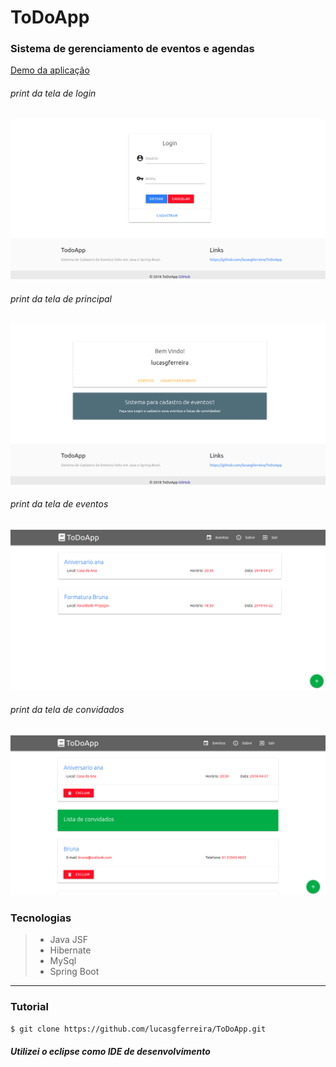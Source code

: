 
# ToDoApp
### Sistema de gerenciamento de eventos e agendas
[Demo da aplicação](https://todoapp-lucasgferreira.herokuapp.com/)
###### print da tela de login
![print da tela do sistema](https://raw.githubusercontent.com/lucasgferreira/ToDoApp/master/screen/login.png)

###### print da tela de principal
![print da tela do principal](https://raw.githubusercontent.com/lucasgferreira/ToDoApp/master/screen/home.png)

###### print da tela de eventos
![print da tela de eventos](https://raw.githubusercontent.com/lucasgferreira/ToDoApp/master/screen/eventos.png)

###### print da tela de convidados
![print da tela de convidados](https://raw.githubusercontent.com/lucasgferreira/ToDoApp/master/screen/convidados.png)

### Tecnologias
  
>  - Java JSF  
>  - Hibernate
>  - MySql
>  - Spring Boot
----------
### Tutorial

```sh
$ git clone https://github.com/lucasgferreira/ToDoApp.git
```

##### Utilizei o eclipse como IDE de desenvolvimento
